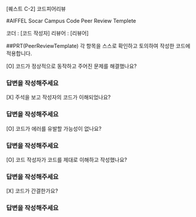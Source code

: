 [퀘스트 C-2] 코드피어리뷰

#AIFFEL Socar Campus Code Peer Review Templete

코더 : [코드 작성자]
리뷰어 : [리뷰어]

##PRT(PeerReviewTemplate) 
각 항목을 스스로 확인하고 토의하여 작성한 코드에 적용합니다.

[O] 코드가 정상적으로 동작하고 주어진 문제를 해결했나요?
### 답변을 작성해주세요
[X] 주석을 보고 작성자의 코드가 이해되었나요?
### 답변을 작성해주세요
[O] 코드가 에러를 유발할 가능성이 없나요?
### 답변을 작성해주세요
[O] 코드 작성자가 코드를 제대로 이해하고 작성했나요?
### 답변을 작성해주세요
[X] 코드가 간결한가요?
### 답변을 작성해주세요